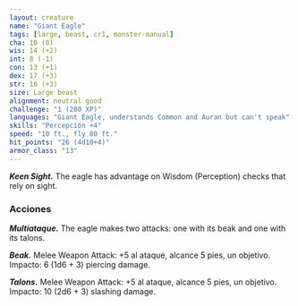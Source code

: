 ```yaml
---
layout: creature
name: "Giant Eagle"
tags: [large, beast, cr1, monster-manual]
cha: 10 (0)
wis: 14 (+2)
int: 8 (-1)
con: 13 (+1)
dex: 17 (+3)
str: 16 (+3)
size: Large beast
alignment: neutral good
challenge: "1 (200 XP)"
languages: "Giant Eagle, understands Common and Auran but can't speak"
skills: "Percepción +4"
speed: "10 ft., fly 80 ft."
hit_points: "26 (4d10+4)"
armor_class: "13"
---
```


***Keen Sight.*** The eagle has advantage on Wisdom (Perception) checks that rely on sight.

### Acciones

***Multiataque.*** The eagle makes two attacks: one with its beak and one with its talons.

***Beak.*** Melee Weapon Attack: +5 al ataque, alcance 5 pies, un objetivo. Impacto: 6 (1d6 + 3) piercing damage.

***Talons.*** Melee Weapon Attack: +5 al ataque, alcance 5 pies, un objetivo. Impacto: 10 (2d6 + 3) slashing damage.